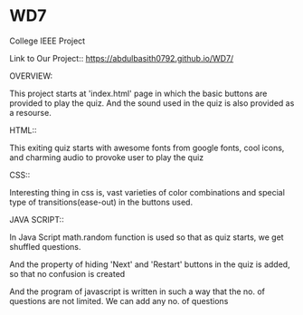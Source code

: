 # WD7
College IEEE Project


Link to Our Project:: https://abdulbasith0792.github.io/WD7/

OVERVIEW:

This project starts at 'index.html' page in which the basic buttons are provided to play the quiz. And the sound used in the quiz is also provided 
as a resourse.

HTML::

This exiting quiz starts with awesome fonts from google fonts, cool icons, and charming audio to provoke user to play the quiz

CSS::

Interesting thing in css is, vast varieties of color combinations and special type of transitions(ease-out) in the buttons used.

JAVA SCRIPT::


In Java Script math.random function is used so that  as quiz starts, we get shuffled questions.

And the property of hiding 'Next' and 'Restart' buttons in the quiz is added, so that no confusion is created

And the program of javascript is written in such a way that the no. of questions are not limited. We can add any no. of questions

